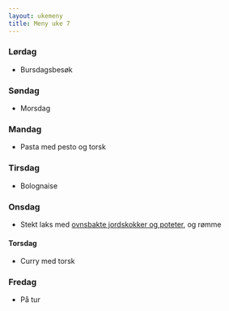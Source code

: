 ```yaml
---
layout: ukemeny
title: Meny uke 7
---
```


### Lørdag

- Bursdagsbesøk

### Søndag

- Morsdag

### Mandag

- Pasta med pesto og torsk

### Tirsdag

- Bolognaise

### Onsdag

- Stekt laks med [ovnsbakte jordskokker og poteter](https://www.godt.no/oppskrift/7503/ovnsbakte-jordskokker-og-mandelpoteter), og rømme

#### Torsdag

- Curry med torsk

### Fredag

- På tur